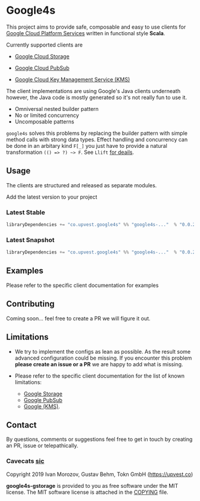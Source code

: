 # Google4s

This project aims to provide safe, composable and easy to use clients for [Google Cloud Platform Services](https://github.com/googleapis/google-cloud-java) written
in functional style **Scala**.

Currently supported clients are

- [Google Cloud Storage](gstorage/README.md)

- [Google Cloud PubSub](gpubsub/README.md)

- [Google Cloud Key Management Service (KMS)](gkms/README.md)


The client implementations are using Google's Java clients underneath
however, the Java code is mostly generated so it's not really fun to use it.

 - Omniversal nested builder pattern
 - No or limited concurrency
 - Uncomposable patterns 
 
`google4s` solves this problems by replacing the builder pattern with simple
method calls with strong data types. Effect handling and concurrency can be
done in an arbitary kind `F[_]` you just have to provide a natural transformation
`(() => ?) ~> F`. See `Llift` [for deails](core/src/main/scala/co/upvest/google4s/core/package.scala).

## Usage
The clients are structured and released as separate modules.

Add the latest version to your project

### Latest Stable
```sbt
libraryDependencies += "co.upvest.google4s" %% "google4s-..."  % "0.0.2"
```
### Latest Snapshot
```sbt
libraryDependencies += "co.upvest.google4s" %% "google4s-..."  % "0.0.2-SNAPSHOT"
```

## Examples
Please refer to the specific client documentation for examples

## Contributing

Coming soon... feel free to create a PR we will figure it out.

## Limitations

- We try to implement the configs as lean as possible. As the result some advanced
configuration could be missing. If you encounter this problem **please create an issue or a PR**
we are happy to add what is missing.

- Please refer to the specific client documentation for the list of known limitations:
    - [Google Storage](gstorage/README.md)
    - [Google PubSub](gpubsub/README.md) 
    - [Google (KMS)](gkms/README.md).
   

## Contact

By questions, comments or suggestions feel free to get in touch by creating an PR, issue or telepathically. 


### Cavecats [sic](https://www.youtube.com/watch?v=a0SuhNn8S60) 

Copyright 2019 Ivan Morozov, Gustav Behm, Tokn GmbH (https://upvest.co)

**google4s-gstorage** is provided to you as free software under the MIT license.
The MIT software license is attached in the [COPYING](COPYING) file.

